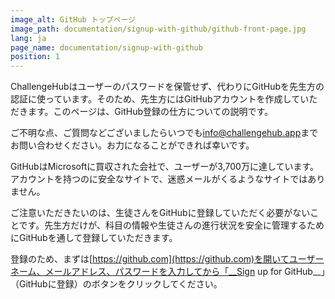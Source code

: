 ```yaml
---
image_alt: GitHub トップページ
image_path: documentation/signup-with-github/github-front-page.jpg
lang: ja
page_name: documentation/signup-with-github
position: 1
---
```


ChallengeHubはユーザーのパスワードを保管せず、代わりにGitHubを先生方の認証に使っています。そのため、先生方にはGitHubアカウントを作成していただきます。このページは、GitHub登録の仕方についての説明です。

ご不明な点、ご質問などございましたらいつでも[info@challengehub.app](mailto:info@challengehub.app)までお問い合わせください。お力になることができれば幸いです。

GitHubはMicrosoftに買収された会社で、ユーザーが3,700万に達しています。アカウントを持つのに安全なサイトで、迷惑メールがくるようなサイトではありません。

ご注意いただきたいのは、生徒さんをGitHubに登録していただく必要がないことです。先生方だけが、科目の情報や生徒さんの進行状況を安全に管理するためにGitHubを通して登録していただきます。

登録のため、まずは[https://github.com](https://github.com)を開いてユーザーネーム、メールアドレス、パスワードを入力してから「__Sign up for GitHub__」（GitHubに登録）のボタンをクリックしてください。
